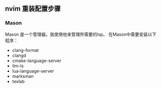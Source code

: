 ## nvim 重装配置步骤

### Mason
Mason 是一个管理器。我使用他来管理所需要的lsp。
在Mason中需要安装以下程序：
- clang-format
- clangd
- cmake-language-server
- llm-ls
- lua-language-server
- marksman
- texlab
 
